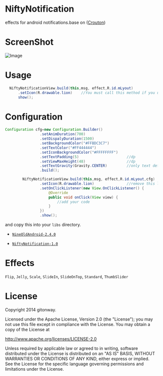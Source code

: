 NiftyNotification
=================

effects for android notifications.base on ([Crouton][1])


# ScreenShot

![Image][2]


# Usage
``` java
  NiftyNotificationView.build(this,msg, effect,R.id.mLyout)
      .setIcon(R.drawable.lion)    //You must call this method if you use ThumbSlider effect
      show();

```
# Configuration

``` java
Configuration cfg=new Configuration.Builder()
                .setAnimDuration(700)
                .setDispalyDuration(1500)
                .setBackgroundColor("#FFBDC3C7")
                .setTextColor("#FF444444")
                .setIconBackgroundColor("#FFFFFFFF")
                .setTextPadding(5)                      //dp
                .setViewMaxHeight(48)                   //dp
                .setTextGravity(Gravity.CENTER)         //only text def  Gravity.CENTER,contain icon Gravity.CENTER_VERTICAL
                .build();

        NiftyNotificationView.build(this,msg, effect,R.id.mLyout,cfg)
                .setIcon(R.drawable.lion)               //remove this line ,only text
                .setOnClickListener(new View.OnClickListener() {
                    @Override
                    public void onClick(View view) {
                        //add your code
                    }
                })
                .show();

```

and copy this into your `libs` directory.
-   [`NineOldAndroid-2.4.0`](https://github.com/daimajia/AndroidViewAnimations/releases/download/v1.0.6/NineOldAndroid-2.4.0.jar)

-   [`NiftyNotification-1.0`](https://github.com/sd6352051/NiftyNotification/blob/master/releases/niftynotification-1.0.jar?raw=true)

  
# Effects
`Flip`, `Jelly`, `Scale`, `SlideIn`, `SlideOnTop`, `Standard`, `ThumbSlider`

# License
Copyright 2014 gitonway.

Licensed under the Apache License, Version 2.0 (the "License");
you may not use this file except in compliance with the License.
You may obtain a copy of the License at

   http://www.apache.org/licenses/LICENSE-2.0

Unless required by applicable law or agreed to in writing, software
distributed under the License is distributed on an "AS IS" BASIS,
WITHOUT WARRANTIES OR CONDITIONS OF ANY KIND, either express or implied.
See the License for the specific language governing permissions and
limitations under the License.


[1]: https://github.com/keyboardsurfer/Crouton
[2]: https://raw.githubusercontent.com/sd6352051/NiftyNotification/master/screenshot/ss.gif
